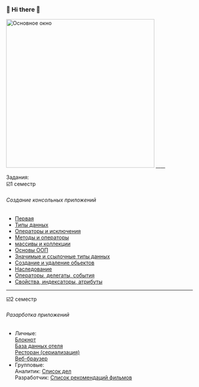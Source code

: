 ### :frog: Hi there :frog: 
<img src="https://sun1.tattelecom-nbc.userapi.com/impg/AQl2CUGqhFpLMtmT1kAnGLunUG3n5yD2nLueOQ/ux345v-gSvk.jpg?size=736x736&quality=95&sign=a00d33a02ae31a348f12cd21e1caa576&type=album" alt="Основное окно" width="400"/>
____
 
Задания:  
:ballot_box_with_check:1 семестр 
###### Создание консольных приложений
+ [Первая]()  
+ [Типы данных]()  
+ [Операторы и исключения]()  
+ [Методы и операторы]()  
+ [массивы и коллекции]()  
+ [Основы ООП]()  
+ [Значимые и ссылочные типы данных]()  
+ [Создание и удаление обьектов]()  
+ [Наследование]()  
+ [Операторы, делегаты, события]()  
+ [Свойства, индексаторы, атрибуты]() 
  
___
  
:ballot_box_with_check:2 семестр   
###### Разарботка приложений 
+ Личные:  
   [Блокнот]()  
   [База данных отеля]()    
   [Ресторан (сериализация)]()   
   [Веб-браузер]() 
+ Групповые:  
   Аналитик: [Список дел]()  
   Разработчик: [Список рекомендаций фильмов]()   

